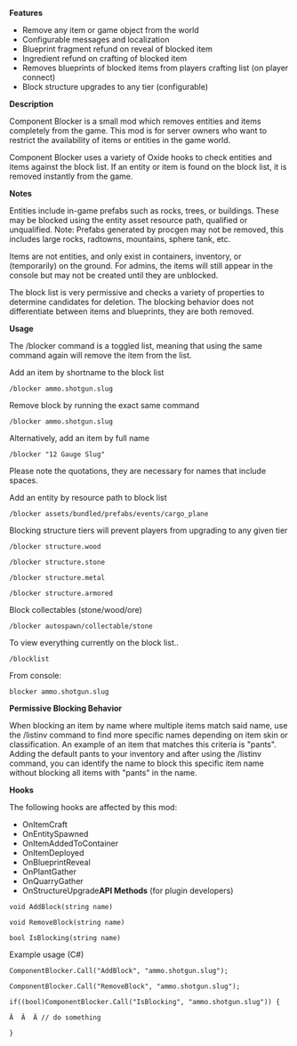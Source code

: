 **Features** 


* Remove any item or game object from the world
* Configurable messages and localization
* Blueprint fragment refund on reveal of blocked item
* Ingredient refund on crafting of blocked item
* Removes blueprints of blocked items from players crafting list (on player connect)
* Block structure upgrades to any tier (configurable)

**Description** 


Component Blocker is a small mod which removes entities and items completely from the game.  This mod is for server owners who want to restrict the availability of items or entities in the game world.


Component Blocker uses a variety of Oxide hooks to check entities and items against the block list.  If an entity or item is found on the block list, it is removed instantly from the game.

**Notes** 


Entities include in-game prefabs such as rocks, trees, or buildings.   These may be blocked using the entity asset resource path, qualified or unqualified.  Note: Prefabs generated by procgen may not be removed, this includes large rocks, radtowns, mountains, sphere tank, etc.


Items are not entities, and only exist in containers, inventory, or (temporarily) on the ground.  For admins, the items will still appear in the console but may not be created until they are unblocked.


The block list is very permissive and checks a variety of properties to determine candidates for deletion.  The blocking behavior does not differentiate between items and blueprints, they are both removed.

**Usage** 


The /blocker command is a toggled list, meaning that using the same command again will remove the item from the list.


Add an item by shortname to the block list

````
/blocker ammo.shotgun.slug
````

Remove block by running the exact same command

````
/blocker ammo.shotgun.slug
````

Alternatively, add an item by full name

````
/blocker "12 Gauge Slug"
````

Please note the quotations, they are necessary for names that include spaces.


Add an entity by resource path to block list

````
/blocker assets/bundled/prefabs/events/cargo_plane
````

Blocking structure tiers will prevent players from upgrading to any given tier

````
/blocker structure.wood

/blocker structure.stone

/blocker structure.metal

/blocker structure.armored
````

Block collectables (stone/wood/ore)

````
/blocker autospawn/collectable/stone
````

To view everything currently on the block list..

````
/blocklist
````

From console:

````
blocker ammo.shotgun.slug
````

**Permissive Blocking Behavior** 


When blocking an item by name where multiple items match said name, use the /listinv command to find more specific names depending on item skin or classification.  An example of an item that matches this criteria is "pants".  Adding the default pants to your inventory and after using the /listinv command, you can identify the name to block this specific item name without blocking all items with "pants" in the name.

**Hooks** 


The following hooks are affected by this mod:

* OnItemCraft
* OnEntitySpawned
* OnItemAddedToContainer
* OnItemDeployed
* OnBlueprintReveal
* OnPlantGather
* OnQuarryGather
* OnStructureUpgrade**API Methods**  (for plugin developers)

````
void AddBlock(string name)

void RemoveBlock(string name)

bool IsBlocking(string name)
````

Example usage (C#)

````
ComponentBlocker.Call("AddBlock", "ammo.shotgun.slug");

ComponentBlocker.Call("RemoveBlock", "ammo.shotgun.slug");

if((bool)ComponentBlocker.Call("IsBlocking", "ammo.shotgun.slug")) {

Â  Â  Â // do something

}
````